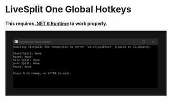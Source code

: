 # LiveSplit One Global Hotkeys

**This requires [.NET 6 Runtime](https://dotnet.microsoft.com/en-us/download/dotnet/thank-you/sdk-6.0.418-windows-x64-installer) to work properly.**

![Preview](/preview.gif)
